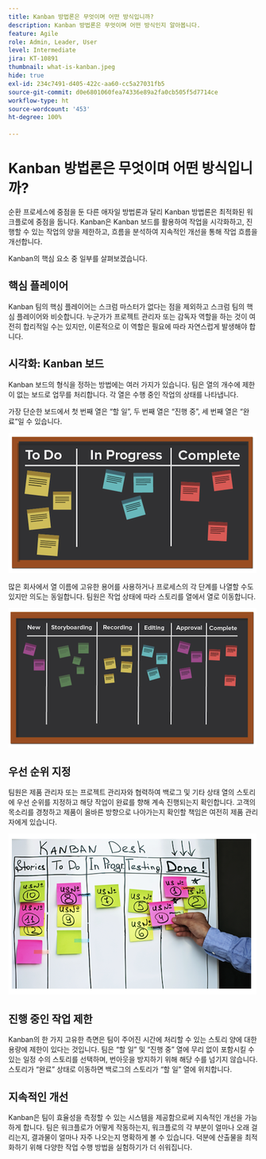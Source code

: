 ```yaml
---
title: Kanban 방법론은 무엇이며 어떤 방식입니까?
description: Kanban 방법론은 무엇이며 어떤 방식인지 알아봅니다.
feature: Agile
role: Admin, Leader, User
level: Intermediate
jira: KT-10891
thumbnail: what-is-kanban.jpeg
hide: true
exl-id: 234c7491-d405-422c-aa60-cc5a27031fb5
source-git-commit: d0e6801060fea74336e89a2fa0cb505f5d7714ce
workflow-type: ht
source-wordcount: '453'
ht-degree: 100%

---
```


# Kanban 방법론은 무엇이며 어떤 방식입니까?

순환 프로세스에 중점을 둔 다른 애자일 방법론과 달리 Kanban 방법론은 최적화된 워크플로에 중점을 둡니다. Kanban은 Kanban 보드를 활용하여 작업을 시각화하고, 진행할 수 있는 작업의 양을 제한하고, 흐름을 분석하여 지속적인 개선을 통해 작업 흐름을 개선합니다.


Kanban의 핵심 요소 중 일부를 살펴보겠습니다.



## 핵심 플레이어

Kanban 팀의 핵심 플레이어는 스크럼 마스터가 없다는 점을 제외하고 스크럼 팀의 핵심 플레이어와 비슷합니다. 누군가가 프로젝트 관리자 또는 감독자 역할을 하는 것이 여전히 합리적일 수는 있지만, 이론적으로 이 역할은 필요에 따라 자연스럽게 발생해야 합니다.

## 시각화: Kanban 보드

Kanban 보드의 형식을 정하는 방법에는 여러 가지가 있습니다. 팀은 열의 개수에 제한이 없는 보드로 업무를 처리합니다. 각 열은 수행 중인 작업의 상태를 나타냅니다.

가장 단순한 보드에서 첫 번째 열은 “할 일”, 두 번째 열은 “진행 중”, 세 번째 열은 “완료”일 수 있습니다.

![칠판과 스티커 메모](assets/agile4-01.png)

많은 회사에서 열 이름에 고유한 용어를 사용하거나 프로세스의 각 단계를 나열할 수도 있지만 의도는 동일합니다. 팀원은 작업 상태에 따라 스토리를 열에서 열로 이동합니다.

![칠판과 스티커 메모](assets/agile4-02.png)

## 우선 순위 지정

팀원은 제품 관리자 또는 프로젝트 관리자와 협력하여 백로그 및 기타 상태 열의 스토리에 우선 순위를 지정하고 해당 작업이 완료를 향해 계속 진행되는지 확인합니다. 고객의 목소리를 경청하고 제품이 올바른 방향으로 나아가는지 확인할 책임은 여전히 제품 관리자에게 있습니다.

![Kanban 화이트보드](assets/agile4-03.png)

## 진행 중인 작업 제한

Kanban의 한 가지 고유한 측면은 팀이 주어진 시간에 처리할 수 있는 스토리 양에 대한 용량에 제한이 있다는 것입니다. 팀은 “할 일” 및 “진행 중” 열에 무리 없이 포함시킬 수 있는 일정 수의 스토리를 선택하며, 번아웃을 방지하기 위해 해당 수를 넘기지 않습니다. 스토리가 “완료” 상태로 이동하면 백로그의 스토리가 “할 일” 열에 위치합니다.

## 지속적인 개선

Kanban은 팀이 효율성을 측정할 수 있는 시스템을 제공함으로써 지속적인 개선을 가능하게 합니다. 팀은 워크플로가 어떻게 작동하는지, 워크플로의 각 부분이 얼마나 오래 걸리는지, 결과물이 얼마나 자주 나오는지 명확하게 볼 수 있습니다. 덕분에 산출물을 최적화하기 위해 다양한 작업 수행 방법을 실험하기가 더 쉬워집니다.
